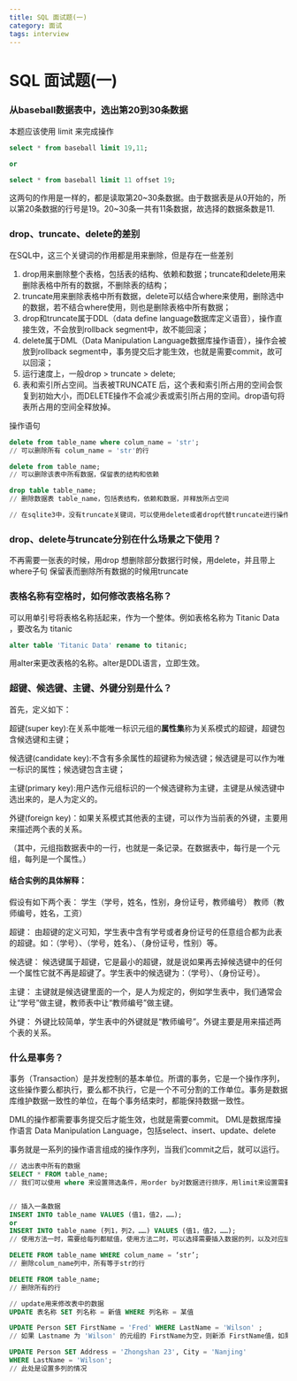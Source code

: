 ```yaml
---
title: SQL 面试题(一)
category: 面试
tags: interview
---
```


# SQL 面试题(一)

### 从baseball数据表中，选出第20到30条数据

本题应该使用 limit 来完成操作

```sql
select * from baseball limit 19,11;

or 

select * from baseball limit 11 offset 19;
```

这两句的作用是一样的，都是读取第20~30条数据。由于数据表是从0开始的，所以第20条数据的行号是19。20~30条一共有11条数据，故选择的数据条数是11.    

### drop、truncate、delete的差别

在SQL中，这三个关键词的作用都是用来删除，但是存在一些差别

1. drop用来删除整个表格，包括表的结构、依赖和数据；truncate和delete用来删除表格中所有的数据，不删除表的结构；
2. truncate用来删除表格中所有数据，delete可以结合where来使用，删除选中的数据，若不结合where使用，则也是删除表格中所有数据；
3. drop和truncate属于DDL（data define language数据库定义语音），操作直接生效，不会放到rollback segment中，故不能回滚；
4. delete属于DML（Data Manipulation Language数据库操作语音），操作会被放到rollback segment中，事务提交后才能生效，也就是需要commit，故可以回滚；
5. 运行速度上，一般drop > truncate > delete;
6. 表和索引所占空间。当表被TRUNCATE 后，这个表和索引所占用的空间会恢复到初始大小，而DELETE操作不会减少表或索引所占用的空间。drop语句将表所占用的空间全释放掉。

操作语句

```sql
delete from table_name where colum_name = 'str';
// 可以删除所有 colum_name = 'str'的行

delete from table_name;
// 可以删除该表中所有数据，保留表的结构和依赖

drop table table_name;
// 删除数据表 table_name，包括表结构，依赖和数据，并释放所占空间

// 在sqlite3中，没有truncate关键词，可以使用delete或者drop代替truncate进行操作；
```

### drop、delete与truncate分别在什么场景之下使用？

不再需要一张表的时候，用drop
想删除部分数据行时候，用delete，并且带上where子句
保留表而删除所有数据的时候用truncate

### 表格名称有空格时，如何修改表格名称？

可以用单引号将表格名称括起来，作为一个整体。例如表格名称为 Titanic Data ，要改名为 titanic

```sql
alter table 'Titanic Data' rename to titanic;
```

用alter来更改表格的名称。alter是DDL语言，立即生效。

### 超键、候选键、主键、外键分别是什么？

首先，定义如下：

超键(super key):在关系中能唯一标识元组的**属性集**称为关系模式的超键，超键包含候选键和主键；  

候选键(candidate key):不含有多余属性的超键称为候选键；候选键是可以作为唯一标识的属性；候选键包含主键；   

主键(primary key):用户选作元组标识的一个候选键称为主键，主键是从候选键中选出来的，是人为定义的。   

外键(foreign key)：如果关系模式其他表的主键，可以作为当前表的外键，主要用来描述两个表的关系。

（其中，元组指数据表中的一行，也就是一条记录。在数据表中，每行是一个元组，每列是一个属性。）

#### 结合实例的具体解释：

假设有如下两个表：
学生（学号，姓名，性别，身份证号，教师编号）
教师（教师编号，姓名，工资）

超键：
由超键的定义可知，学生表中含有学号或者身份证号的任意组合都为此表的超键。如：（学号）、（学号，姓名）、（身份证号，性别）等。

候选键：
候选键属于超键，它是最小的超键，就是说如果再去掉候选键中的任何一个属性它就不再是超键了。学生表中的候选键为：（学号）、（身份证号）。

主键：
主键就是候选键里面的一个，是人为规定的，例如学生表中，我们通常会让“学号”做主键，教师表中让“教师编号”做主键。

外键：
外键比较简单，学生表中的外键就是“教师编号”。外键主要是用来描述两个表的关系。


### 什么是事务？

事务（Transaction）是并发控制的基本单位。所谓的事务，它是一个操作序列，这些操作要么都执行，要么都不执行，它是一个不可分割的工作单位。事务是数据库维护数据一致性的单位，在每个事务结束时，都能保持数据一致性。

DML的操作都需要事务提交后才能生效，也就是需要commit。
DML是数据库操作语言 Data Manipulation Language，包括select、insert、update、delete

事务就是一系列的操作语言组成的操作序列，当我们commit之后，就可以运行。

```sql
// 选出表中所有的数据
SELECT * FROM table_name;
// 我们可以使用 where 来设置筛选条件，用order by对数据进行排序，用limit来设置需要的数据条数和数据开始的索引，用 distinct 来对数据去重


// 插入一条数据
INSERT INTO table_name VALUES (值1，值2，……);
or 
INSERT INTO table_name (列1，列2，……) VALUES (值1，值2，……);
// 使用方法一时，需要给每列都赋值，使用方法二时，可以选择需要插入数据的列，以及对应插入的值，主键必须要有数据

DELETE FROM table_name WHERE colum_name = ‘str’;
// 删除colum_name列中，所有等于str的行

DELETE FROM table_name;
// 删除所有的行

// update用来修改表中的数据
UPDATE 表名称 SET 列名称 = 新值 WHERE 列名称 = 某值

UPDATE Person SET FirstName = 'Fred' WHERE LastName = 'Wilson' ;
// 如果 Lastname 为 'Wilson' 的元组的 FirstName为空，则新添 FirstName值，如果 FirstName 已经有值了，则更新 FirstName 的值

UPDATE Person SET Address = 'Zhongshan 23', City = 'Nanjing'
WHERE LastName = 'Wilson';
// 此处是设置多列的情况

```


